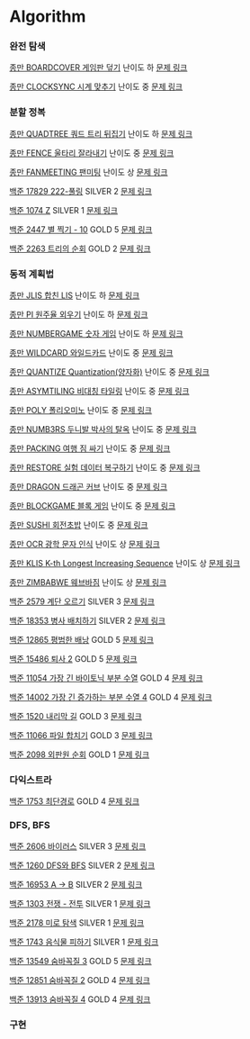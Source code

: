 # Algorithm
### 완전 탐색
[종만 BOARDCOVER 게임판 덮기](https://github.com/Tloz-link/Algorithm/tree/main/ALGOSPOT/BOARDCOVER) 난이도 하 [문제 링크](https://algospot.com/judge/problem/read/BOARDCOVER)

[종만 CLOCKSYNC 시계 맞추기](https://github.com/Tloz-link/Algorithm/tree/main/ALGOSPOT/CLOCKSYNC) 난이도 중 [문제 링크](https://algospot.com/judge/problem/read/CLOCKSYNC)

### 분할 정복

[종만 QUADTREE 쿼드 트리 뒤집기](https://github.com/Tloz-link/Algorithm/tree/main/ALGOSPOT/QUADTREE) 난이도 하 [문제 링크](https://algospot.com/judge/problem/read/QUADTREE)

[종만 FENCE 울타리 잘라내기](https://github.com/Tloz-link/Algorithm/tree/main/ALGOSPOT/FENCE) 난이도 중 [문제 링크](https://algospot.com/judge/problem/read/FENCE)

[종만 FANMEETING 팬미팅](https://github.com/Tloz-link/Algorithm/tree/main/ALGOSPOT/FANMEETING) 난이도 상 [문제 링크](https://algospot.com/judge/problem/read/FANMEETING)

[백준 17829 222-풀링](https://github.com/Tloz-link/Algorithm/tree/main/BAEKJOON/17829) SILVER 2 [문제 링크](https://www.acmicpc.net/problem/17829)

[백준 1074 Z](https://github.com/Tloz-link/Algorithm/tree/main/BAEKJOON/1074) SILVER 1 [문제 링크](https://www.acmicpc.net/problem/1074)

[백준 2447 별 찍기 - 10](https://github.com/Tloz-link/Algorithm/tree/main/BAEKJOON/2447) GOLD 5 [문제 링크](https://www.acmicpc.net/problem/2447)

[백준 2263 트리의 순회](https://github.com/Tloz-link/Algorithm/tree/main/BAEKJOON/2263) GOLD 2 [문제 링크](https://www.acmicpc.net/problem/2263)

### 동적 계획법

[종만 JLIS 합친 LIS](https://github.com/Tloz-link/Algorithm/tree/main/ALGOSPOT/JLIS) 난이도 하 [문제 링크](https://algospot.com/judge/problem/read/JLIS)

[종만 PI 원주율 외우기](https://github.com/Tloz-link/Algorithm/tree/main/ALGOSPOT/PI) 난이도 하 [문제 링크](https://algospot.com/judge/problem/read/PI)

[종만 NUMBERGAME 숫자 게임](https://github.com/Tloz-link/Algorithm/tree/main/ALGOSPOT/NUMBERGAME) 난이도 하 [문제 링크](https://algospot.com/judge/problem/read/NUMBERGAME)

[종만 WILDCARD 와일드카드](https://github.com/Tloz-link/Algorithm/tree/main/ALGOSPOT/WILDCARD) 난이도 중 [문제 링크](https://algospot.com/judge/problem/read/WILDCARD)

[종만 QUANTIZE Quantization(양자화)](https://github.com/Tloz-link/Algorithm/tree/main/ALGOSPOT/QUANTIZE) 난이도 중 [문제 링크](https://algospot.com/judge/problem/read/QUANTIZE)

[종만 ASYMTILING 비대칭 타일링](https://github.com/Tloz-link/Algorithm/tree/main/ALGOSPOT/ASYMTILING) 난이도 중 [문제 링크](https://algospot.com/judge/problem/read/ASYMTILING)

[종만 POLY 폴리오미노](https://github.com/Tloz-link/Algorithm/tree/main/ALGOSPOT/POLY) 난이도 중 [문제 링크](https://algospot.com/judge/problem/read/POLY)

[종만 NUMB3RS 두니발 박사의 탈옥](https://github.com/Tloz-link/Algorithm/tree/main/ALGOSPOT/NUMB3RS) 난이도 중 [문제 링크](https://algospot.com/judge/problem/read/NUMB3RS)

[종만 PACKING 여행 짐 싸기](https://github.com/Tloz-link/Algorithm/tree/main/ALGOSPOT/PACKING) 난이도 중 [문제 링크](https://algospot.com/judge/problem/read/PACKING)

[종만 RESTORE 실험 데이터 복구하기](https://github.com/Tloz-link/Algorithm/tree/main/ALGOSPOT/RESTORE) 난이도 중 [문제 링크](https://algospot.com/judge/problem/read/RESTORE)

[종만 DRAGON 드래곤 커브](https://github.com/Tloz-link/Algorithm/tree/main/ALGOSPOT/DRAGON) 난이도 중 [문제 링크](https://algospot.com/judge/problem/read/DRAGON)

[종만 BLOCKGAME 블록 게임](https://github.com/Tloz-link/Algorithm/tree/main/ALGOSPOT/BLOCKGAME) 난이도 중 [문제 링크](https://algospot.com/judge/problem/read/BLOCKGAME)

[종만 SUSHI 회전초밥](https://github.com/Tloz-link/Algorithm/tree/main/ALGOSPOT/SUSHI) 난이도 중 [문제 링크](https://algospot.com/judge/problem/read/SUSHI)

[종만 OCR 광학 문자 인식](https://github.com/Tloz-link/Algorithm/tree/main/ALGOSPOT/OCR) 난이도 상 [문제 링크](https://algospot.com/judge/problem/read/OCR)

[종만 KLIS K-th Longest Increasing Sequence](https://github.com/Tloz-link/Algorithm/tree/main/ALGOSPOT/KLIS) 난이도 상 [문제 링크](https://algospot.com/judge/problem/read/KLIS)

[종만 ZIMBABWE 웨브바짐](https://github.com/Tloz-link/Algorithm/tree/main/ALGOSPOT/ZIMBABWE) 난이도 상 [문제 링크](https://algospot.com/judge/problem/read/ZIMBABWE)

[백준 2579 계단 오르기](https://github.com/Tloz-link/Algorithm/tree/main/BAEKJOON/2579) SILVER 3 [문제 링크](https://www.acmicpc.net/problem/2579)

[백준 18353 병사 배치하기](https://github.com/Tloz-link/Algorithm/tree/main/BAEKJOON/18353) SILVER 2 [문제 링크](https://www.acmicpc.net/problem/18353)

[백준 12865 평범한 배낭](https://github.com/Tloz-link/Algorithm/tree/main/BAEKJOON/12865) GOLD 5 [문제 링크](https://www.acmicpc.net/problem/12865)

[백준 15486 퇴사 2](https://github.com/Tloz-link/Algorithm/tree/main/BAEKJOON/15486) GOLD 5 [문제 링크](https://www.acmicpc.net/problem/15486)

[백준 11054 가장 긴 바이토닉 부분 수열](https://github.com/Tloz-link/Algorithm/tree/main/BAEKJOON/11054) GOLD 4 [문제 링크](https://www.acmicpc.net/problem/11054)

[백준 14002 가장 긴 증가하는 부분 수열 4](https://github.com/Tloz-link/Algorithm/tree/main/BAEKJOON/14002) GOLD 4 [문제 링크](https://www.acmicpc.net/problem/14002)

[백준 1520 내리막 길](https://github.com/Tloz-link/Algorithm/tree/main/BAEKJOON/1520) GOLD 3 [문제 링크](https://www.acmicpc.net/problem/1520)

[백준 11066 파일 합치기](https://github.com/Tloz-link/Algorithm/tree/main/BAEKJOON/11066) GOLD 3 [문제 링크](https://www.acmicpc.net/problem/11066)

[백준 2098 외판원 순회](https://github.com/Tloz-link/Algorithm/tree/main/BAEKJOON/2098) GOLD 1 [문제 링크](https://www.acmicpc.net/problem/2098)

### 다익스트라
[백준 1753 최단경로](https://github.com/Tloz-link/Algorithm/tree/main/BAEKJOON/1753) GOLD 4 [문제 링크](https://www.acmicpc.net/problem/1753)

### DFS, BFS
[백준 2606 바이러스](https://github.com/Tloz-link/Algorithm/tree/main/BAEKJOON/2606) SILVER 3 [문제 링크](https://www.acmicpc.net/problem/2606)

[백준 1260 DFS와 BFS](https://github.com/Tloz-link/Algorithm/tree/main/BAEKJOON/1260) SILVER 2 [문제 링크](https://www.acmicpc.net/problem/1260)

[백준 16953 A -> B](https://github.com/Tloz-link/Algorithm/tree/main/BAEKJOON/16953) SILVER 2 [문제 링크](https://www.acmicpc.net/problem/16953)

[백준 1303 전쟁 - 전투](https://github.com/Tloz-link/Algorithm/tree/main/BAEKJOON/1303) SILVER 1 [문제 링크](https://www.acmicpc.net/problem/1303)

[백준 2178 미로 탐색](https://github.com/Tloz-link/Algorithm/tree/main/BAEKJOON/2178) SILVER 1 [문제 링크](https://www.acmicpc.net/problem/2178)

[백준 1743 음식물 피하기](https://github.com/Tloz-link/Algorithm/tree/main/BAEKJOON/1743) SILVER 1 [문제 링크](https://www.acmicpc.net/problem/1743)

[백준 13549 숨바꼭질 3](https://github.com/Tloz-link/Algorithm/tree/main/BAEKJOON/13549) GOLD 5 [문제 링크](https://www.acmicpc.net/problem/13549)

[백준 12851 숨바꼭질 2](https://github.com/Tloz-link/Algorithm/tree/main/BAEKJOON/12851) GOLD 4 [문제 링크](https://www.acmicpc.net/problem/12851)

[백준 13913 숨바꼭질 4](https://github.com/Tloz-link/Algorithm/tree/main/BAEKJOON/13913) GOLD 4 [문제 링크](https://www.acmicpc.net/problem/13913)

### 구현
